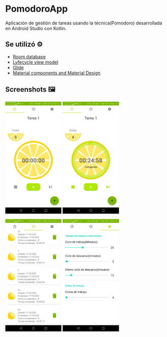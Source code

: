 # PomodoroApp

Aplicación de gestión de tareas usando la técnica(Pomodoro) desarrollada en Android Studio con Kotlin. 

## Se utilizó :gear:

* [Room database](https://developer.android.com/jetpack/androidx/releases/room?gclid=EAIaIQobChMIh-Hoi7C_-gIVRxXUAR2kZAAsEAAYASAAEgJnivD_BwE&gclsrc=aw.ds)
* [Lyfecycle view model](https://developer.android.com/jetpack/androidx/releases/lifecycle)
* [Glide](https://developer.android.com/training/dependency-injection/hilt-android) 
* [Material components and Material Design](https://material.io/components)

## Screenshots :framed_picture:

<img src="https://github.com/hall9zeha/PomodoroApp/blob/main/screenshots/img1.jpg" alt="drawing" width="35%" height="35%"/> <img src="https://github.com/hall9zeha/PomodoroApp/blob/main/screenshots/img2.jpg" alt="drawing" width="35%" height="35%"/>

 <img src="https://github.com/hall9zeha/PomodoroApp/blob/main/screenshots/img3.jpg" alt="drawing" width="35%" height="35%"/> <img src="https://github.com/hall9zeha/PomodoroApp/blob/main/screenshots/img4.jpg" alt="drawing" width="35%" height="35%"/>

 
